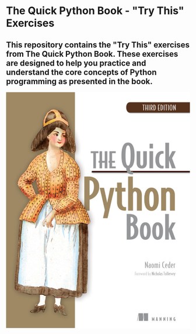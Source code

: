 # The Quick Python Book - "Try This" Exercises

## This repository contains the "Try This" exercises from The Quick Python Book. These exercises are designed to help you practice and understand the core concepts of Python programming as presented in the book.

![alt text](image.png)
